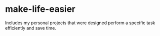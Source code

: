 # make-life-easier
Includes my personal projects that were designed perform a specific task efficiently and save time.
